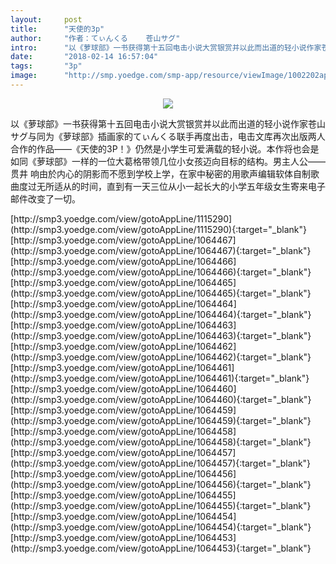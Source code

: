 ```yaml
---
layout:     post
title:      "天使的3p"
author:     "作者：てぃんくる    苍山サグ"
intro:      "以《萝球部》一书获得第十五回电击小说大赏银赏并以此而出道的轻小说作家苍山サグ与同为《萝球部》插画家的てぃんくる联手再度出击，电击文库再次出版两人合作的作品——《天使的3P！》仍然是小学生可爱满载的轻小说。本作将也会是如同《萝球部》一样的一位大葛格带领几位小女孩迈向目标的结构。男主人公——贯井 响由於内心的阴影而不愿到学校上学，在家中秘密的用歌声编辑软体自制歌曲度过无所适从的时间，直到有一天三位从小一起长大的小学五年级女生寄来电子邮件改变了一切。"
date:       "2018-02-14 16:57:04"
tags:       "3p"
image:      "http://smp.yoedge.com/smp-app/resource/viewImage/1002202appline.png"
---
```

<div style="text-align: center">
<p><img src="http://smp.yoedge.com/smp-app/resource/viewImage/1002202appline.png"/></p>
</div>
<p class="post-meta">
<span>以《萝球部》一书获得第十五回电击小说大赏银赏并以此而出道的轻小说作家苍山サグ与同为《萝球部》插画家的てぃんくる联手再度出击，电击文库再次出版两人合作的作品——《天使的3P！》仍然是小学生可爱满载的轻小说。本作将也会是如同《萝球部》一样的一位大葛格带领几位小女孩迈向目标的结构。男主人公——贯井 响由於内心的阴影而不愿到学校上学，在家中秘密的用歌声编辑软体自制歌曲度过无所适从的时间，直到有一天三位从小一起长大的小学五年级女生寄来电子邮件改变了一切。</span>
</p>
[http://smp3.yoedge.com/view/gotoAppLine/1115290](http://smp3.yoedge.com/view/gotoAppLine/1115290){:target="_blank"}
[http://smp3.yoedge.com/view/gotoAppLine/1064467](http://smp3.yoedge.com/view/gotoAppLine/1064467){:target="_blank"}
[http://smp3.yoedge.com/view/gotoAppLine/1064466](http://smp3.yoedge.com/view/gotoAppLine/1064466){:target="_blank"}
[http://smp3.yoedge.com/view/gotoAppLine/1064465](http://smp3.yoedge.com/view/gotoAppLine/1064465){:target="_blank"}
[http://smp3.yoedge.com/view/gotoAppLine/1064464](http://smp3.yoedge.com/view/gotoAppLine/1064464){:target="_blank"}
[http://smp3.yoedge.com/view/gotoAppLine/1064463](http://smp3.yoedge.com/view/gotoAppLine/1064463){:target="_blank"}
[http://smp3.yoedge.com/view/gotoAppLine/1064462](http://smp3.yoedge.com/view/gotoAppLine/1064462){:target="_blank"}
[http://smp3.yoedge.com/view/gotoAppLine/1064461](http://smp3.yoedge.com/view/gotoAppLine/1064461){:target="_blank"}
[http://smp3.yoedge.com/view/gotoAppLine/1064460](http://smp3.yoedge.com/view/gotoAppLine/1064460){:target="_blank"}
[http://smp3.yoedge.com/view/gotoAppLine/1064459](http://smp3.yoedge.com/view/gotoAppLine/1064459){:target="_blank"}
[http://smp3.yoedge.com/view/gotoAppLine/1064458](http://smp3.yoedge.com/view/gotoAppLine/1064458){:target="_blank"}
[http://smp3.yoedge.com/view/gotoAppLine/1064457](http://smp3.yoedge.com/view/gotoAppLine/1064457){:target="_blank"}
[http://smp3.yoedge.com/view/gotoAppLine/1064456](http://smp3.yoedge.com/view/gotoAppLine/1064456){:target="_blank"}
[http://smp3.yoedge.com/view/gotoAppLine/1064455](http://smp3.yoedge.com/view/gotoAppLine/1064455){:target="_blank"}
[http://smp3.yoedge.com/view/gotoAppLine/1064454](http://smp3.yoedge.com/view/gotoAppLine/1064454){:target="_blank"}
[http://smp3.yoedge.com/view/gotoAppLine/1064453](http://smp3.yoedge.com/view/gotoAppLine/1064453){:target="_blank"}


